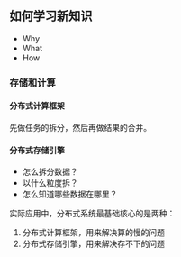 ## 如何学习新知识
- Why 
- What 
- How

### 存储和计算
#### 分布式计算框架
先做任务的拆分，然后再做结果的合并。

#### 分布式存储引擎
- 怎么拆分数据？
- 以什么粒度拆？
- 怎么知道哪些数据在哪里？

实际应用中，分布式系统最基础核心的是两种：
1. 分布式计算框架，用来解决算的慢的问题 
2. 分布式存储引擎，用来解决存不下的问题